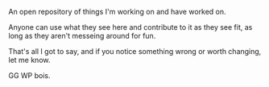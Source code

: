 An open repository of things I'm working on and have worked on.

Anyone can use what they see here and contribute to it as they see fit, as long as they aren't messeing around for fun.

That's all I got to say, and if you notice something wrong or worth changing, let me know.

GG WP bois.